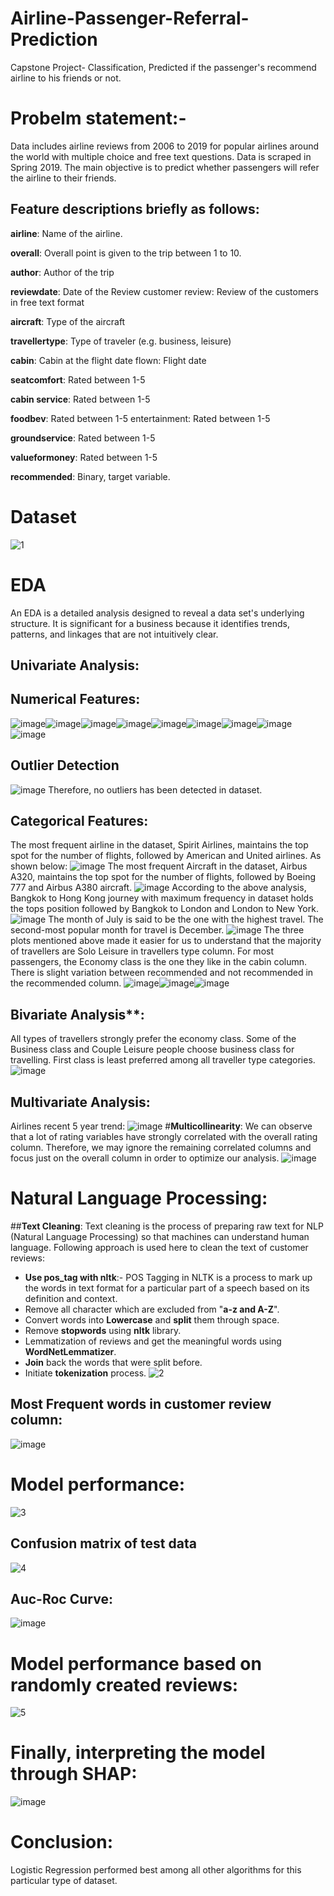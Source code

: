 # Airline-Passenger-Referral-Prediction
Capstone Project- Classification, Predicted if the passenger's recommend airline to his friends or not.

# Probelm statement:-

Data includes airline reviews from 2006 to 2019 for popular airlines around the world with
multiple choice and free text questions. Data is scraped in Spring 2019. The main objective
is to predict whether passengers will refer the airline to their friends.


## Feature descriptions briefly as follows:

**airline**: Name of the airline.

**overall**: Overall point is given to the trip between 1 to 10.

**author**: Author of the trip

**reviewdate**: Date of the Review customer review: Review of the customers in free text format

**aircraft**: Type of the aircraft

**travellertype**: Type of traveler (e.g. business, leisure)

**cabin**: Cabin at the flight date flown: Flight date

**seatcomfort**: Rated between 1-5

**cabin service**: Rated between 1-5

**foodbev**: Rated between 1-5 entertainment: Rated between 1-5

**groundservice**: Rated between 1-5

**valueformoney**: Rated between 1-5

**recommended**: Binary, target variable.

# Dataset
![1](https://user-images.githubusercontent.com/99437560/186843280-56c364af-0d76-48de-9fa0-c982982ce7eb.png)

# EDA
An EDA is a detailed analysis designed to reveal a data set's underlying structure. It is significant for a business because it identifies trends, patterns, and linkages that are not intuitively clear.

## Univariate Analysis:
 ## Numerical Features:
![image](https://user-images.githubusercontent.com/99437560/186843757-53d2901c-250f-407a-9d56-ce9cd6bb069e.png)![image](https://user-images.githubusercontent.com/99437560/186843881-a1fc7197-d398-45cd-a873-fc4e09fdc6a8.png)![image](https://user-images.githubusercontent.com/99437560/186844037-e35010b9-6455-4697-9526-8542e705583a.png)![image](https://user-images.githubusercontent.com/99437560/186844104-d60d2852-d11e-48c4-a40a-46d0a8543eda.png)![image](https://user-images.githubusercontent.com/99437560/186844164-dd331ff0-4267-4b54-9846-0296e3da9864.png)![image](https://user-images.githubusercontent.com/99437560/186844300-92c523f9-33f4-4f12-b69c-4a06907a82f7.png)![image](https://user-images.githubusercontent.com/99437560/186844439-ad42ccab-7509-42c8-bc19-033920aafd21.png)![image](https://user-images.githubusercontent.com/99437560/186844514-b4ebc823-80fd-47bc-994e-65040340d5e9.png)![image](https://user-images.githubusercontent.com/99437560/186844550-1fe57974-e0b6-4783-bec3-d7df61037665.png)
## Outlier Detection
![image](https://user-images.githubusercontent.com/99437560/186844908-f5ce50b5-7b74-4093-8059-1cd971bb9650.png)
Therefore, no outliers has been detected in dataset.
## Categorical Features:
The most frequent airline in the dataset, Spirit Airlines, maintains the top spot for the number of flights, followed by American and United airlines. As shown below:
![image](https://user-images.githubusercontent.com/99437560/186845049-34a40cfd-c7e7-47cf-8b5d-769e1a95a411.png)
The most frequent Aircraft in the dataset, Airbus A320, maintains the top spot for the number of flights, followed by Boeing 777  and Airbus A380 aircraft.
![image](https://user-images.githubusercontent.com/99437560/186845468-b559d7ce-cff3-4bd3-9859-95fa2c0f7498.png)
According to the above analysis, Bangkok to Hong Kong journey with maximum frequency in dataset holds the tops position followed by Bangkok to London and London to New York.
![image](https://user-images.githubusercontent.com/99437560/186845681-fa0d9eb7-c2a4-4e35-9feb-2d8dbec26976.png)
The month of July is said to be the one with the highest travel. The second-most popular month for travel is December.
![image](https://user-images.githubusercontent.com/99437560/186845776-059ce278-e130-44bf-b636-7d7040304df4.png)
The three plots mentioned above made it easier for us to understand that the majority of travellers are Solo Leisure in travellers type column.
For most passengers, the Economy class is the one they like in the cabin column.
There is slight variation between recommended and not recommended in the recommended column.
![image](https://user-images.githubusercontent.com/99437560/186845973-f5dbe2cc-f0f9-439b-8134-feed97b66460.png)![image](https://user-images.githubusercontent.com/99437560/186846051-c301b56a-1665-4dee-bed5-1ff7bff8f2b4.png)![image](https://user-images.githubusercontent.com/99437560/186846089-20f1b361-a363-4e50-b23e-28f0287d180d.png)
## Bivariate Analysis**:
All types of travellers strongly prefer the economy class.
Some of the Business class and Couple Leisure people choose business class for travelling.
First class is least preferred among all traveller type categories.
![image](https://user-images.githubusercontent.com/99437560/186846187-6f6c33df-1af8-4315-9c47-1e80e0f928be.png)
## Multivariate Analysis:
Airlines recent 5 year trend:
![image](https://user-images.githubusercontent.com/99437560/186846435-0306e333-513d-4567-888d-5d9cd0f04f40.png)
#**Multicollinearity**:
We can observe that a lot of rating variables have strongly correlated with the overall rating column. Therefore, we may ignore the remaining correlated columns and focus just on the overall column in order to optimize our analysis.
![image](https://user-images.githubusercontent.com/99437560/186846695-35a4f38b-b1c5-498d-9b1d-e46c84c6e270.png)
# Natural Language Processing:
##**Text Cleaning**:
Text cleaning is the process of preparing raw text for NLP (Natural Language Processing) so that machines can understand human language.
Following approach is used here to clean the text of customer reviews:
* **Use pos_tag with nltk**:- POS Tagging in NLTK is a process to mark up the words in text format for a particular part of a speech based on its definition and context. 
* Remove all character which are excluded from "**a-z and A-Z**".
* Convert words into **Lowercase** and **split** them through space.
* Remove **stopwords** using **nltk** library.
* Lemmatization of reviews and get the meaningful words using **WordNetLemmatizer**.
* **Join** back the words that were split before.
* Initiate **tokenization** process.
![2](https://user-images.githubusercontent.com/99437560/186847387-5fb6d82b-153c-460b-b434-c48b25df947f.png)
## Most Frequent words in customer review column:
![image](https://user-images.githubusercontent.com/99437560/186847481-2a27ed96-1654-4e19-a23e-44511fcf0679.png)
# Model performance:
![3](https://user-images.githubusercontent.com/99437560/186847845-7d988377-8d0c-4ef1-acdf-bdaaa0651689.png)
## Confusion matrix of test data
![4](https://user-images.githubusercontent.com/99437560/186848170-df2e6fb2-823a-4180-9e49-90d544d30077.png)
## Auc-Roc Curve:
![image](https://user-images.githubusercontent.com/99437560/186848344-319e7f1e-a580-4fc9-8341-5317da867f76.png)
# Model performance based on randomly created reviews:
![5](https://user-images.githubusercontent.com/99437560/186848578-0f82593a-09de-4710-bc74-02d432262394.png)
# Finally, interpreting the model through SHAP:
![image](https://user-images.githubusercontent.com/99437560/186848760-3df86158-934d-4be5-9280-55427bf0578c.png)
# Conclusion:
Logistic Regression performed best among all other algorithms for this particular type of dataset.
